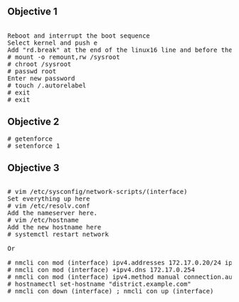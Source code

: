 ## Objective 1
<pre> 
Reboot and interrupt the boot sequence
Select kernel and push e
Add "rd.break" at the end of the linux16 line and before the init statement and press ctrl-X
# mount -o remount,rw /sysroot
# chroot /sysroot
# passwd root
Enter new password
# touch /.autorelabel
# exit
# exit
</pre> 
## Objective 2
<pre>
# getenforce
# setenforce 1
</pre> 
## Objective 3
<pre> 
# vim /etc/sysconfig/network-scripts/(interface)
Set everything up here
# vim /etc/resolv.conf
Add the nameserver here.
# vim /etc/hostname
Add the new hostname here
# systemctl restart network
 
Or
 
# nmcli con mod (interface) ipv4.addresses 172.17.0.20/24 ipv4.gateway 172.17.0.254
# nmcli con mod (interface) +ipv4.dns 172.17.0.254
# nmcli con mod (interface) ipv4.method manual connection.autoconnect yes
# hostnamectl set-hostname "district.example.com"
# nmcli con down (interface) ; nmcli con up (interface)	
</pre>		
